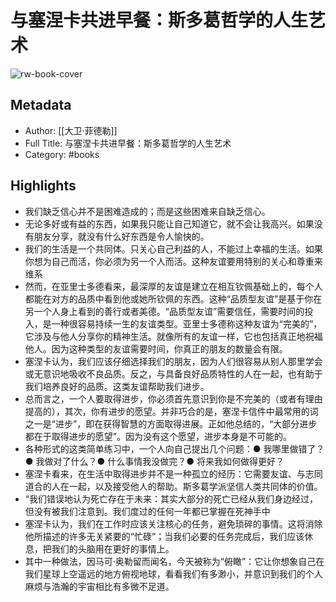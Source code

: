 # 与塞涅卡共进早餐：斯多葛哲学的人生艺术

![rw-book-cover](https://weread-1258476243.file.myqcloud.com/weread/cover/38/cpplatform_hixys3ymuudfmfkqvn6ata/s_cpplatform_hixys3ymuudfmfkqvn6ata1689243634.jpg)

## Metadata
- Author: [[大卫·菲德勒]]
- Full Title: 与塞涅卡共进早餐：斯多葛哲学的人生艺术
- Category: #books

## Highlights
- 我们缺乏信心并不是困难造成的；而是这些困难来自缺乏信心。
- 无论多好或有益的东西，如果我只能让自己知道它，就不会让我高兴。如果没有朋友分享，就没有什么好东西是令人愉快的。
- 我们的生活是一个共同体。只关心自己利益的人，不能过上幸福的生活。如果你想为自己而活，你必须为另一个人而活。这种友谊要用特别的关心和尊重来维系
- 然而，在亚里士多德看来，最深厚的友谊是建立在相互钦佩基础上的，每个人都能在对方的品质中看到他或她所钦佩的东西。这种“品质型友谊”是基于你在另一个人身上看到的善行或者美德。“品质型友谊”需要信任，需要时间的投入，是一种很容易持续一生的友谊类型。亚里士多德称这种友谊为“完美的”，它涉及与他人分享你的精神生活。就像所有的友谊一样，它也包括真正地祝福他人。因为这种类型的友谊需要时间，你真正的朋友的数量会有限。
- 塞涅卡认为，我们应该仔细选择我们的朋友，因为人们很容易从别人那里学会或无意识地吸收不良品质。反之，与具备良好品质特性的人在一起，也有助于我们培养良好的品质。这类友谊帮助我们进步。
- 总而言之，一个人要取得进步，你必须首先意识到你是不完美的（或者有理由提高的），其次，你有进步的愿望。并非巧合的是，塞涅卡信件中最常用的词之一是“进步”，即在获得智慧的方面取得进展。正如他总结的，“大部分进步都在于取得进步的愿望”。因为没有这个愿望，进步本身是不可能的。
- 各种形式的这类简单练习中，一个人向自己提出几个问题：● 我哪里做错了？● 我做对了什么？● 什么事情我没做完？● 将来我如何做得更好？
- 塞涅卡看来，在生活中取得进步并不是一种孤立的经历：它需要友谊、与志同道合的人在一起，以及接受他人的帮助。斯多葛学派坚信人类共同体的价值。
- “我们错误地认为死亡存在于未来：其实大部分的死亡已经从我们身边经过，但没有被我们注意到。我们度过的任何一年都已掌握在死神手中
- 塞涅卡认为，我们在工作时应该关注核心的任务，避免琐碎的事情。这将消除他所描述的许多无关紧要的“忙碌”；当我们必要的任务完成后，我们应该休息，把我们的头脑用在更好的事情上。
- 其中一种做法，因马可·奥勒留而闻名，今天被称为“俯瞰”：它让你想象自己在我们星球上空遥远的地方俯视地球，看看我们有多渺小，并意识到我们的个人麻烦与浩瀚的宇宙相比有多微不足道。
